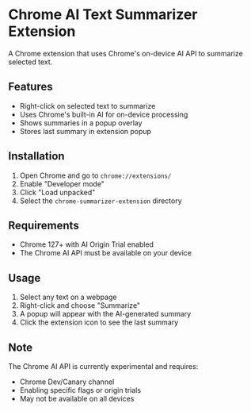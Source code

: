 # Chrome AI Text Summarizer Extension

A Chrome extension that uses Chrome's on-device AI API to summarize selected text.

## Features

- Right-click on selected text to summarize
- Uses Chrome's built-in AI for on-device processing
- Shows summaries in a popup overlay
- Stores last summary in extension popup

## Installation

1. Open Chrome and go to `chrome://extensions/`
2. Enable "Developer mode"
3. Click "Load unpacked"
4. Select the `chrome-summarizer-extension` directory

## Requirements

- Chrome 127+ with AI Origin Trial enabled
- The Chrome AI API must be available on your device

## Usage

1. Select any text on a webpage
2. Right-click and choose "Summarize"
3. A popup will appear with the AI-generated summary
4. Click the extension icon to see the last summary

## Note

The Chrome AI API is currently experimental and requires:
- Chrome Dev/Canary channel
- Enabling specific flags or origin trials
- May not be available on all devices